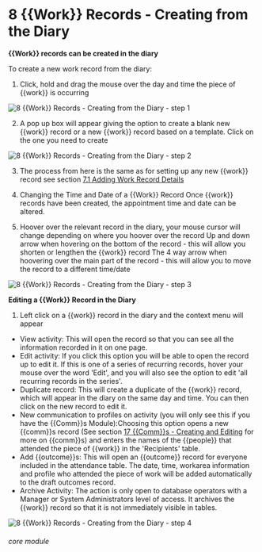 # 8 {{Work}} Records - Creating from the Diary

**{{Work}} records can be created in the diary**

To create a new work record from the diary:

1. Click, hold and drag the mouse over the day and time the piece of {{work}} is occurring

![8 {{Work}} Records - Creating  from the Diary - step 1](8_Work_Records_-_Creating__from_the_Diary_im_1.png)

2. A pop up box will appear giving the option to create a blank new {{work}} record or a new {{work}} record based on a template. Click on the one you need to create

![8 {{Work}} Records - Creating  from the Diary - step 2](8_Work_Records_-_Creating__from_the_Diary_im_2.png)

3. The process from here is the same as for setting up any new {{work}} record see section [7.1 Adding Work Record Details](/help/index/p/7.1)

4. Changing the Time and Date of a {{Work}} Record
Once {{work}} records have been created, the appointment time and date can be altered.

5. Hoover over the relevant record in the diary, your mouse cursor will change depending on where you hoover over the record
Up and down arrow when hovering on the bottom of the record - this will allow you shorten or lengthen the {{work}} record
The 4 way arrow when hoovering over the main part of the record - this will allow you to move the record to a different time/date

![8 {{Work}} Records - Creating  from the Diary - step 3](8_Work_Records_-_Creating__from_the_Diary_im_3.png)


**Editing a {{Work}} Record in the Diary**
1. Left click on a {{work}} record in the diary and the context menu will appear

- View activity: This will open the record so that you can see all the information recorded in it on one page.
- Edit activity: If you click this option you will be able to open the record up to edit it. If this is one of a series of recurring records, hover your mouse over the word 'Edit', and you will also see the option to edit 'all recurring records in the series'.
- Duplicate record: This will create a duplicate of the {{work}} record, which will appear in the diary on the same day and time. You can then click on the new record to edit it. 
- New communication to profiles on activity (you will only see this if you have the {{Comm}}s Module):Choosing this option opens a new {{comm}}s record (See section [17 {{Comm}}s - Creating and Editing](/help/index/p/17) for more on {{comm}}s) and enters the names of the {{people}} that attended the piece of {{work}} in the 'Recipients' table.
- Add {{outcome}}s: This will open an {{outcome}} record for everyone included in the attendance table. The date, time, workarea information and profile who attended the piece of work will be added automatically to the draft outcomes record.
- Archive Activity: The action is only open to database operators with a Manager or System Administrators level of access. It archives the {{work}} record so that it is not immediately visible in tables.


![8 {{Work}} Records - Creating  from the Diary - step 4](8_Work_Records_-_Creating__from_the_Diary_im_4.png)


###### core module
